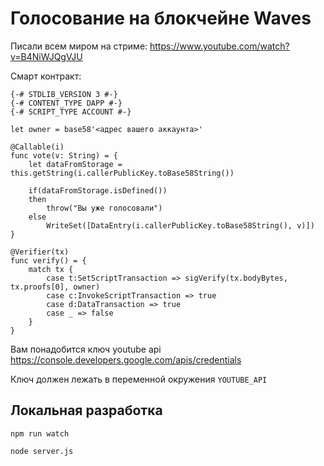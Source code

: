 # Голосование на блокчейне Waves

Писали всем миром на стриме: https://www.youtube.com/watch?v=B4NiWJQgVJU

Смарт контракт:

```
{-# STDLIB_VERSION 3 #-}
{-# CONTENT_TYPE DAPP #-}
{-# SCRIPT_TYPE ACCOUNT #-}

let owner = base58'<адрес вашего аккаунта>'

@Callable(i)
func vote(v: String) = {
    let dataFromStorage = this.getString(i.callerPublicKey.toBase58String())

    if(dataFromStorage.isDefined())
    then
        throw("Вы уже голосовали")
    else
        WriteSet([DataEntry(i.callerPublicKey.toBase58String(), v)])
}

@Verifier(tx)
func verify() = {
    match tx {
        case t:SetScriptTransaction => sigVerify(tx.bodyBytes, tx.proofs[0], owner)
        case c:InvokeScriptTransaction => true
        case d:DataTransaction => true
        case _ => false
    }
}
```

Вам понадобится ключ youtube api https://console.developers.google.com/apis/credentials

Ключ должен лежать в переменной окружения `YOUTUBE_API`

## Локальная разработка

`npm run watch`

`node server.js`
